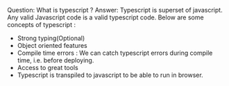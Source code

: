 Question: What is typescript ?
Answer: Typescript is superset of javascript. Any valid Javascript code is a valid typescript code. Below are some concepts of    typescript :
  - Strong typing(Optional)
  - Object oriented features
  - Compile time errors : We can catch typescript errors during compile time, i.e. before deploying.
  - Access to great tools
  - Typescript is transpiled to javascript to be able to run in browser.


